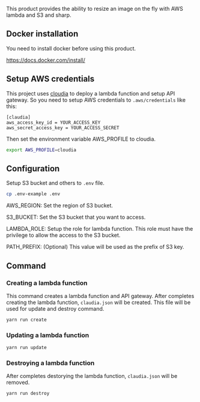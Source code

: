 This product provides the ability to resize an image on the fly with AWS lambda and S3 and sharp.

## Docker installation

You need to install docker before using this product.

https://docs.docker.com/install/

## Setup AWS credentials

This project uses [cloudia](https://github.com/claudiajs/claudia) to deploy a lambda function and setup API gateway.
So you need to setup AWS credentials to `.aws/credentials` like this:

```
[claudia]
aws_access_key_id = YOUR_ACCESS_KEY
aws_secret_access_key = YOUR_ACCESS_SECRET
```

Then set the environment variable AWS_PROFILE to cloudia.

```bash
export AWS_PROFILE=cloudia
```

## Configuration

Setup S3 bucket and others to `.env` file.

```bash
cp .env-example .env
```

AWS_REGION:
Set the region of S3 bucket.

S3_BUCKET:
Set the S3 bucket that you want to access.

LAMBDA_ROLE:
Setup the role for lambda function.
This role must have the privilege to allow the access to the S3 bucket.

PATH_PREFIX: (Optional)
This value will be used as the prefix of S3 key.

## Command

### Creating a lambda function

This command creates a lambda function and API gateway.
After completes creating the lambda function, `claudia.json` will be created.
This file will be used for update and destroy command.

```bash
yarn run create
```

### Updating a lambda function

```bash
yarn run update
```

### Destroying a lambda function

After completes destorying the lambda function, `claudia.json` will be removed.

```bash
yarn run destroy
```

